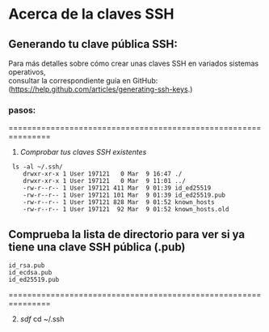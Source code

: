  # Acerca de la claves SSH  

## Generando tu clave pública SSH:

Para más detalles sobre cómo crear unas claves SSH en variados sistemas operativos,  
consultar la correspondiente guía en GitHub: (https://help.github.com/articles/generating-ssh-keys.)  

### pasos:  

===============================================================
1. *Comprobar tus claves SSH existentes*  
~~~
 ls -al ~/.ssh/
    drwxr-xr-x 1 User 197121   0 Mar  9 16:47 ./
    drwxr-xr-x 1 User 197121   0 Mar  9 11:01 ../
    -rw-r--r-- 1 User 197121 411 Mar  9 01:39 id_ed25519
    -rw-r--r-- 1 User 197121 101 Mar  9 01:39 id_ed25519.pub
    -rw-r--r-- 1 User 197121 828 Mar  9 01:52 known_hosts
    -rw-r--r-- 1 User 197121  92 Mar  9 01:52 known_hosts.old  
~~~
## Comprueba la lista de directorio para ver si ya tiene una clave SSH pública (.pub)

    id_rsa.pub
    id_ecdsa.pub
    id_ed25519.pub
===============================================================  

 2. *sdf*
 cd ~/.ssh
